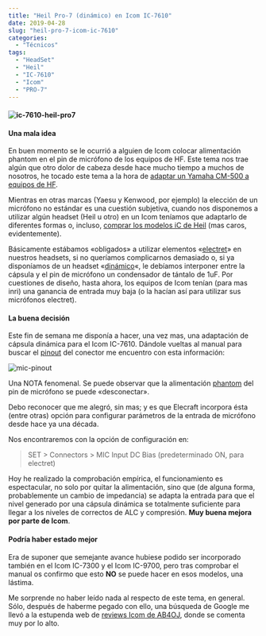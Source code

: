 ```yaml
---
title: "Heil Pro-7 (dinámico) en Icom IC-7610"
date: 2019-04-28
slug: "heil-pro-7-icom-ic-7610"
categories:
  - "Técnicos"
tags:
  - "HeadSet"
  - "Heil"
  - "IC-7610"
  - "Icom"
  - "PRO-7"
---
```


#### ![ic-7610-heil-pro7](https://www.eb1tr.com/wp-content/uploads/2019/04/ic-7610-pro-7.png)

#### Una mala idea

En buen momento se le ocurrió a alguien de Icom colocar alimentación phantom en el pin de micrófono de los equipos de HF. Este tema nos trae algún que otro dolor de cabeza desde hace mucho tiempo a muchos de nosotros, he tocado este tema a la hora de [adaptar un Yamaha CM-500 a equipos de HF](https://www.eb1tr.com/yamaha-cm-500/).

Mientras en otras marcas (Yaesu y Kenwood, por ejemplo) la elección de un micrófono no estándar es una cuestión subjetiva, cuando nos disponemos a utilizar algún headset (Heil u otro) en un Icom teníamos que adaptarlo de diferentes formas o, incluso, [comprar los modelos iC de Heil](https://heilsound.com/heil-amateur-radio/support/dsp-settings/all-things-icom/) (mas caros, evidentemente).

Básicamente estábamos «obligados» a utilizar elementos «[electret](https://es.wikipedia.org/wiki/Micrófono_electret)» en nuestros headsets, si no queríamos complicarnos demasiado o, si ya disponíamos de un headset «[dinámico](https://es.wikipedia.org/wiki/Micrófono_de_bobina_móvil)«, le debíamos interponer entre la cápsula y el pin de micrófono un condensador de tántalo de 1uF. Por cuestiones de diseño, hasta ahora, los equipos de Icom tenían (para mas inri) una ganancia de entrada muy baja (o la hacían así para utilizar sus micrófonos electret).

#### La buena decisión

Este fin de semana me disponía a hacer, una vez mas, una adaptación de cápsula dinámica para el Icom IC-7610. Dándole vueltas al manual para buscar el [pinout](https://es.wikipedia.org/wiki/Pinout) del conector me encuentro con esta información:

![mic-pinout](https://www.eb1tr.com/wp-content/uploads/2019/04/dc-bias.jpg)

Una NOTA fenomenal. Se puede observar que la alimentación [phantom](https://es.wikipedia.org/wiki/Alimentación_phantom) del pin de micrófono se puede «desconectar».

Debo reconocer que me alegró, sin mas; y es que Elecraft incorpora ésta (entre otras) opción para configurar parámetros de la entrada de micrófono desde hace ya una década.

Nos encontraremos con la opción de configuración en:

> SET > Connectors > MIC Input DC Bias (predeterminado ON, para electret)

Hoy he realizado la comprobación empírica, el funcionamiento es espectacular, no solo por quitar la alimentación, sino que (de alguna forma, probablemente un cambio de impedancia) se adapta la entrada para que el nivel generado por una cápsula dinámica se totalmente suficiente para llegar a los niveles de correctos de ALC y compresión. **Muy buena mejora por parte de Icom**.

#### Podría haber estado mejor

Era de suponer que semejante avance hubiese podido ser incorporado también en el Icom IC-7300 y el Icom IC-9700, pero tras comprobar el manual os confirmo que esto **NO** se puede hacer en esos modelos, una lástima.

Me sorprende no haber leído nada al respecto de este tema, en general. Sólo, después de haberme pegado con ello, una búsqueda de Google me llevó a la estupenda web de [reviews Icom de AB4OJ,](https://www.qsl.net/ab4oj/icom/ic7610/main.html) donde se comenta muy por lo alto.
